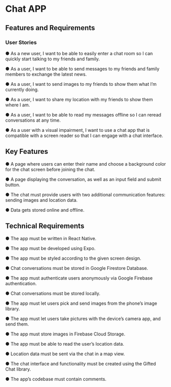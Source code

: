 # Chat APP

## Features and Requirements

### User Stories

● As a new user, I want to be able to easily enter a chat room so I can quickly start talking to my
friends and family.

● As a user, I want to be able to send messages to my friends and family members to exchange
the latest news.

● As a user, I want to send images to my friends to show them what I’m currently doing.

● As a user, I want to share my location with my friends to show them where I am.

● As a user, I want to be able to read my messages offline so I can reread conversations at any
time.

● As a user with a visual impairment, I want to use a chat app that is compatible with a screen
reader so that I can engage with a chat interface.


## Key Features

● A page where users can enter their name and choose a background color for the chat screen
before joining the chat.

● A page displaying the conversation, as well as an input field and submit button.

● The chat must provide users with two additional communication features: sending images
and location data.

● Data gets stored online and offline.


## Technical Requirements

● The app must be written in React Native.

● The app must be developed using Expo.

● The app must be styled according to the given screen design.

● Chat conversations must be stored in Google Firestore Database.

● The app must authenticate users anonymously via Google Firebase authentication.

● Chat conversations must be stored locally.

● The app must let users pick and send images from the phone’s image library.

● The app must let users take pictures with the device’s camera app, and send them.

● The app must store images in Firebase Cloud Storage.

● The app must be able to read the user’s location data.

● Location data must be sent via the chat in a map view.

● The chat interface and functionality must be created using the Gifted Chat library.

● The app’s codebase must contain comments.
